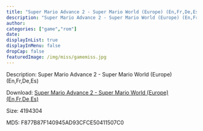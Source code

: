 ```yaml
---
title: "Super Mario Advance 2 - Super Mario World (Europe) (En,Fr,De,Es)"
description: "Super Mario Advance 2 - Super Mario World (Europe) (En,Fr,De,Es)"
author: 
categories: ["game","rom"]
date: 
displayInList: true
displayInMenu: false
dropCap: false
featuredImage: /img/miss/gamemiss.jpg
---
```


Description: Super Mario Advance 2 - Super Mario World (Europe) (En,Fr,De,Es)

Download: <a style="text-decoration:underline;" href="https://mega.nz/#!zSRiQIpJ!tO0fqcvRE6MmD0JxDXeZnjNREHxgKwr4FrGY4oYHXRk" target = "_blank" rel = "nofollow" > Super Mario Advance 2 - Super Mario World (Europe) (En,Fr,De,Es)</a>

Size: 4194304

MD5: F877B87F140945AD93CFCE50411507C0

